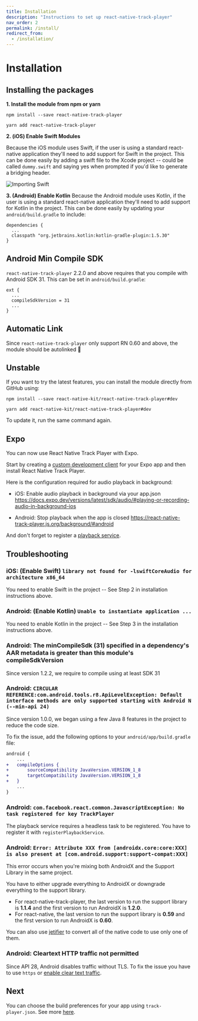 ```yaml
---
title: Installation
description: "Instructions to set up react-native-track-player"
nav_order: 2
permalink: /install/
redirect_from:
  - /installation/
---
```


# Installation

## Installing the packages
**1. Install the module from npm or yarn**
```
npm install --save react-native-track-player
```

```
yarn add react-native-track-player
```

**2. (iOS) Enable Swift Modules**

Because the iOS module uses Swift, if the user is using a standard react-native application they'll need to add support for Swift in the project. This can be done easily by adding a swift file to the Xcode project -- could be called `dummy.swift` and saying yes when prompted if you'd like to generate a bridging header.

![Importing Swift](https://i.imgur.com/CBqBcWs.png)

**3. (Android) Enable Kotlin**
Because the Android module uses Kotlin, if the user is using a standard react-native application they'll need to add support for Kotlin in the project. This can be done easily by updating your `android/build.gradle` to include:

```
dependencies {
  ...
  classpath "org.jetbrains.kotlin:kotlin-gradle-plugin:1.5.30"
}
```

## Android Min Compile SDK
`react-native-track-player` 2.2.0 and above requires that you compile with Android SDK 31. This can be set in `android/build.gradle`:

```
ext {
  ...
  compileSdkVersion = 31
  ...
}
```

## Automatic Link
Since `react-native-track-player` only support RN 0.60 and above, the module should be autolinked :tada:

## Unstable
If you want to try the latest features, you can install the module directly from GitHub using:

```
npm install --save react-native-kit/react-native-track-player#dev
```

```
yarn add react-native-kit/react-native-track-player#dev
```

To update it, run the same command again.

## Expo

You can now use React Native Track Player with Expo.

Start by creating a [custom development client](https://docs.expo.dev/clients/getting-started/) for your Expo app and then install React Native Track Player.

Here is the configuration required for audio playback in background:

- iOS: Enable audio playback in background via your app.json https://docs.expo.dev/versions/latest/sdk/audio/#playing-or-recording-audio-in-background-ios

- Android: Stop playback when the app is closed https://react-native-track-player.js.org/background/#android

And don't forget to register a [playback service](https://react-native-track-player.js.org/getting-started/#playback-service).

## Troubleshooting

### iOS: (Enable Swift) `library not found for -lswiftCoreAudio for architecture x86_64`
You need to enable Swift in the project -- See Step 2 in installation instructions above.

### Android: (Enable Kotlin) `Unable to instantiate application ...`
You need to enable Kotlin in the project -- See Step 3 in the installation instructions above.

### Android: The minCompileSdk (31) specified in a dependency's AAR metadata is greater than this module's compileSdkVersion
Since version 1.2.2, we require to compile using at least SDK 31

### Android: `CIRCULAR REFERENCE:com.android.tools.r8.ApiLevelException: Default interface methods are only supported starting with Android N (--min-api 24)`
Since version 1.0.0, we began using a few Java 8 features in the project to reduce the code size.

To fix the issue, add the following options to your `android/app/build.gradle` file:
```diff
android {
    ...
+   compileOptions {
+       sourceCompatibility JavaVersion.VERSION_1_8
+       targetCompatibility JavaVersion.VERSION_1_8
+   }
    ...
}
```

### Android: `com.facebook.react.common.JavascriptException: No task registered for key TrackPlayer`
The playback service requires a headless task to be registered. You have to register it with `registerPlaybackService`.

### Android: `Error: Attribute XXX from [androidx.core:core:XXX] is also present at [com.android.support:support-compat:XXX]`
This error occurs when you're mixing both AndroidX and the Support Library in the same project.

You have to either upgrade everything to AndroidX or downgrade everything to the support library.


* For react-native-track-player, the last version to run the support library is **1.1.4** and the first version to run AndroidX is **1.2.0**.
* For react-native, the last version to run the support library is **0.59** and the first version to run AndroidX is **0.60**.

You can also use [jetifier](https://github.com/mikehardy/jetifier#usage-for-source-files) to convert all of the native code to use only one of them.

### Android: Cleartext HTTP traffic not permitted

Since API 28, Android disables traffic without TLS. To fix the issue you have to use `https` or [enable clear text traffic](https://stackoverflow.com/a/50834600).

## Next
You can choose the build preferences for your app using `track-player.json`. See more [here](Build-Preferences.md).
